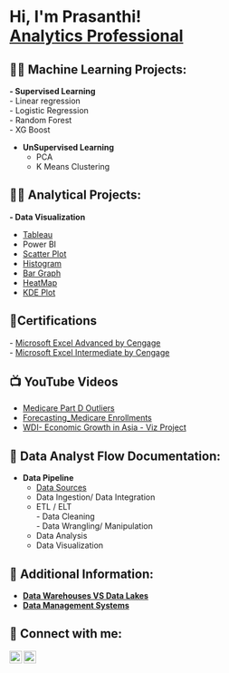 <!-- https://www.youtube.com/watch?v=zgqfWLHNKLk -->
<h1>Hi, I'm Prasanthi! <br/><a href="https://www.linkedin.com/in/prasanthi-gajjala-b8ab8b25a/">Analytics Professional</a> <!-- <a href="https://www.youtube.com/c/joshmadakor">YouTuber</a></h1> -->



<h2>👨‍💻 Machine Learning Projects:</h2>

  <b>- Supervised Learning </b> <br/>
    - Linear regression <br/>
    - Logistic Regression <br/>
    - Random Forest <br/>
    - XG Boost <br/>
  - <b> UnSupervised Learning </b> <br/>
    - PCA <br/>
    - K Means Clustering <br/>

<h2>👨‍💻 Analytical Projects:</h2>
    
<b>- Data Visualization</b><br/>
  - [Tableau](https://public.tableau.com/app/profile/prasanthi.gajjala/vizzes)<br/>
  - Power BI <br/>
  - [Scatter Plot](https://github.com/gajjalainsights/Scatter-Plot.git) <br/>
  - [Histogram](https://github.com/gajjalainsights/Histogram.git) <br/>
  - [Bar Graph](https://github.com/gajjalainsights/Bar_Graph.git) <br/>
  - [HeatMap](https://github.com/gajjalainsights/HeatMap.git) <br/>
  - [KDE Plot](https://github.com/gajjalainsights/KDE_Plot.git) <br/>



<h2> 📄Certifications </h2>
- <a href="https://achievement.cengage.com/561726c1-71a6-4e1c-b3aa-fd91c43751b4">Microsoft Excel Advanced by Cengage</a> <br/>
- <a href="https://achievement.cengage.com/f8fe02c7-3200-4c63-9aab-76d15710ddc0">Microsoft Excel Intermediate by Cengage</a>


<h2>📺 YouTube Videos</h2>

- [Medicare Part D Outliers](https://youtu.be/HwHeZYQX0Dw)
- [Forecasting_Medicare Enrollments](https://youtu.be/LENcpQoZQRA)
- [WDI- Economic Growth in Asia - Viz Project](https://youtu.be/3mcmXTgRXbE)

<h2>📄 Data Analyst Flow Documentation:</h2>

- <b>Data Pipeline</b><br/>
  - [Data Sources](https://github.com/gajjalainsights/DatawarehouseVSDataLakes.git)<br/>
  - Data Ingestion/ Data Integration <br/>
  - ETL / ELT <br/>
        - Data Cleaning <br/>
        - Data Wrangling/ Manipulation <br/>
  - Data Analysis <br/>
  - Data Visualization <br/>

<h2>📄 Additional Information:</h2>

- <b>[Data Warehouses VS Data Lakes](https://github.com/gajjalainsights/DatawarehouseVSDataLakes.git)</b><br/>
- <b>[Data Management Systems](https://github.com/gajjalainsights/DataManagementSystems.git)</b><br/>



<h2> 🤳 Connect with me:</h2>

[<img align="left" alt="JoshMadakor | YouTube" width="22px" src="https://cdn.jsdelivr.net/npm/simple-icons@v3/icons/youtube.svg" />][youtube]
[<img align="left" alt="JoshMadakor | LinkedIn" width="22px" src="https://cdn.jsdelivr.net/npm/simple-icons@v3/icons/linkedin.svg" />][linkedin]


[youtube]: https://www.youtube.com/c/joshmadakor
[linkedin]: https://linkedin.com/in/prasanthi-gajjala-b8ab8b25a/






<!--
__________________________________________________________________________________________________________________________________________________________
[<img align="left" alt="JoshMadakor | Instagram" width="22px" src="https://cdn.jsdelivr.net/npm/simple-icons@v3/icons/instagram.svg" />][instagram]
[<img align="left" alt="JoshMadakor | Twitter" width="22px" src="https://cdn.jsdelivr.net/npm/simple-icons@v3/icons/twitter.svg" />][twitter]
[twitter]: https://twitter.com/joshmadakor
[instagram]: https://www.instagram.com/joshmadakor/


**gajjalainsights/gajjalainsights** is a ✨ _special_ ✨ repository because its `README.md` (this file) appears on your GitHub profile.

Here are some ideas to get you started:

- 🔭 I’m currently working on ...
- 🌱 I’m currently learning ...
- 👯 I’m looking to collaborate on ...
- 🤔 I’m looking for help with ...
- 💬 Ask me about ...
- 📫 How to reach me: ...
- 😄 Pronouns: ...
- ⚡ Fun fact: ...

- <b>Data Structures and Algorithms Practice (AlgoExpert)</b>
  - [Praciting DS & Algos in Python](https://github.com/joshmadakor1/Algorithms-Practice)
- <b>Full Stack Web App (React, NodeJS, Azure, and Machine Learning Components)</b>
  - [Image Analysis Middleware](https://github.com/joshmadakor1/4chan-Image-Analysis-Middleware-C964) <b><i>(Potentially NSFW)</b></i>
- <b>PowerShell</b>
  - [Windows EventLog: Failed RDP Logins Source IP to full GeoData Conversion](https://github.com/joshmadakor1/Sentinel-Lab)
  - [JWipe (Disk Wiping Utility)](https://github.com/joshmadakor1/Jwipe.PowerShell)
  - [Active Directory Bulk User Creation](https://github.com/joshmadakor1/AD_PS)
  - [FIM (File Integrity Monitor)](https://github.com/joshmadakor1/PowerShell-Integrity-FIM)
- <b>C# (.NET Desktop Applications)</b>
  - [Ransomware Proof of Concept (Encrypter)](https://github.com/joshmadakor1/EncrypterPOC)
  - [Ransomware Proof of Concept (Decrypter)](https://github.com/joshmadakor1/DecrypterPOC)
  - [Keylogger with Email Capability](https://github.com/joshmadakor1/Key-Logger-With-Email)
- <b>Python</b>
  - [Package Delivery Application (Datastructures and Algorithms Demo)](https://github.com/joshmadakor1/Package-Delivery-Pathfinding-Algorithm)
-->
